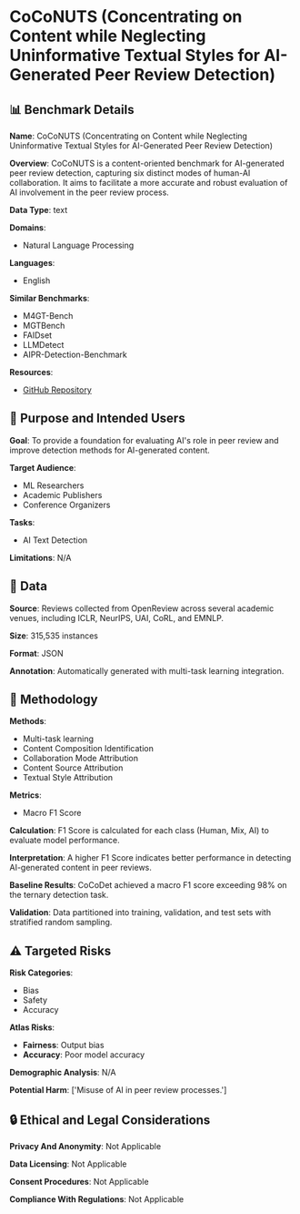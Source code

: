 # CoCoNUTS (Concentrating on Content while Neglecting Uninformative Textual Styles for AI-Generated Peer Review Detection)

## 📊 Benchmark Details

**Name**: CoCoNUTS (Concentrating on Content while Neglecting Uninformative Textual Styles for AI-Generated Peer Review Detection)

**Overview**: CoCoNUTS is a content-oriented benchmark for AI-generated peer review detection, capturing six distinct modes of human-AI collaboration. It aims to facilitate a more accurate and robust evaluation of AI involvement in the peer review process.

**Data Type**: text

**Domains**:
- Natural Language Processing

**Languages**:
- English

**Similar Benchmarks**:
- M4GT-Bench
- MGTBench
- FAIDset
- LLMDetect
- AIPR-Detection-Benchmark

**Resources**:
- [GitHub Repository](https://github.com/Y1hanChen/COCONUTS)

## 🎯 Purpose and Intended Users

**Goal**: To provide a foundation for evaluating AI's role in peer review and improve detection methods for AI-generated content.

**Target Audience**:
- ML Researchers
- Academic Publishers
- Conference Organizers

**Tasks**:
- AI Text Detection

**Limitations**: N/A

## 💾 Data

**Source**: Reviews collected from OpenReview across several academic venues, including ICLR, NeurIPS, UAI, CoRL, and EMNLP.

**Size**: 315,535 instances

**Format**: JSON

**Annotation**: Automatically generated with multi-task learning integration.

## 🔬 Methodology

**Methods**:
- Multi-task learning
- Content Composition Identification
- Collaboration Mode Attribution
- Content Source Attribution
- Textual Style Attribution

**Metrics**:
- Macro F1 Score

**Calculation**: F1 Score is calculated for each class (Human, Mix, AI) to evaluate model performance.

**Interpretation**: A higher F1 Score indicates better performance in detecting AI-generated content in peer reviews.

**Baseline Results**: CoCoDet achieved a macro F1 score exceeding 98% on the ternary detection task.

**Validation**: Data partitioned into training, validation, and test sets with stratified random sampling.

## ⚠️ Targeted Risks

**Risk Categories**:
- Bias
- Safety
- Accuracy

**Atlas Risks**:
- **Fairness**: Output bias
- **Accuracy**: Poor model accuracy

**Demographic Analysis**: N/A

**Potential Harm**: ['Misuse of AI in peer review processes.']

## 🔒 Ethical and Legal Considerations

**Privacy And Anonymity**: Not Applicable

**Data Licensing**: Not Applicable

**Consent Procedures**: Not Applicable

**Compliance With Regulations**: Not Applicable
